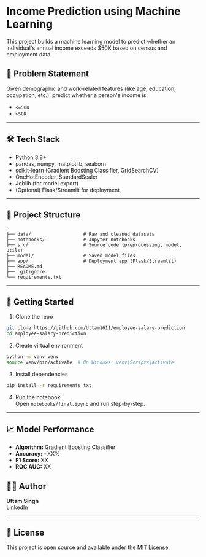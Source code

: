 # Income Prediction using Machine Learning

This project builds a machine learning model to predict whether an individual's annual income exceeds $50K based on census and employment data.

## 📌 Problem Statement

Given demographic and work-related features (like age, education, occupation, etc.), predict whether a person's income is:

- `<=50K`
- `>50K`

---

## 🛠️ Tech Stack

- Python 3.8+
- pandas, numpy, matplotlib, seaborn
- scikit-learn (Gradient Boosting Classifier, GridSearchCV)
- OneHotEncoder, StandardScaler
- Joblib (for model export)
- (Optional) Flask/Streamlit for deployment

---

## 📂 Project Structure

```
.
├── data/                   # Raw and cleaned datasets
├── notebooks/              # Jupyter notebooks
├── src/                    # Source code (preprocessing, model, utils)
├── model/                  # Saved model files
├── app/                    # Deployment app (Flask/Streamlit)
├── README.md
├── .gitignore
└── requirements.txt
```

---

## 🚀 Getting Started

1. Clone the repo  
```bash
git clone https://github.com/Uttam1611/employee-salary-prediction
cd employee-salary-prediction
```

2. Create virtual environment  
```bash
python -m venv venv
source venv/bin/activate  # On Windows: venv\Scripts\activate
```

3. Install dependencies  
```bash
pip install -r requirements.txt
```

4. Run the notebook  
Open `notebooks/final.ipynb` and run step-by-step.

---

## 📈 Model Performance

- **Algorithm:** Gradient Boosting Classifier  
- **Accuracy:** ~XX%  
- **F1 Score:** XX  
- **ROC AUC:** XX


## 👨‍💻 Author

**Uttam Singh**  
[LinkedIn](https://www.linkedin.com/in/uttam-singh-b3b88a364)

---

## 📝 License

This project is open source and available under the [MIT License](LICENSE).
